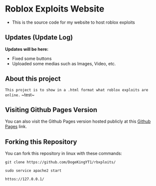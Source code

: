 # Roblox Exploits Website

- This is the source code for my website to host roblox exploits

## Updates (Update Log)
**Updates will be here:**
- Fixed some buttons
- Uploaded some medias such as Images, Video, etc.
## About this project
`This project is to show in a .html format what roblox exploits are online.`
~test~
## Visiting Github Pages Version
You can also visit the Github Pages version hosted publicly at this [Github Pages](https://dogekingyt1.github.io/rbxploits/) link.

## Forking this Repository
You can fork this repository in linux with these commands:

``git clone https://github.com/DogeKingYT1/rbxploits/``

``sudo service apache2 start``

``httos://127.0.0.1/``
